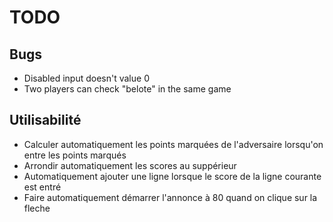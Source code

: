 # TODO

## Bugs

- Disabled input doesn't value 0
- Two players can check "belote" in the same game

## Utilisabilité

- Calculer automatiquement les points marquées de l'adversaire lorsqu'on entre les points marqués
- Arrondir automatiquement les scores au suppérieur
- Automatiquement ajouter une ligne lorsque le score de la ligne courante est entré
- Faire automatiquement démarrer l'annonce à 80 quand on clique sur la fleche